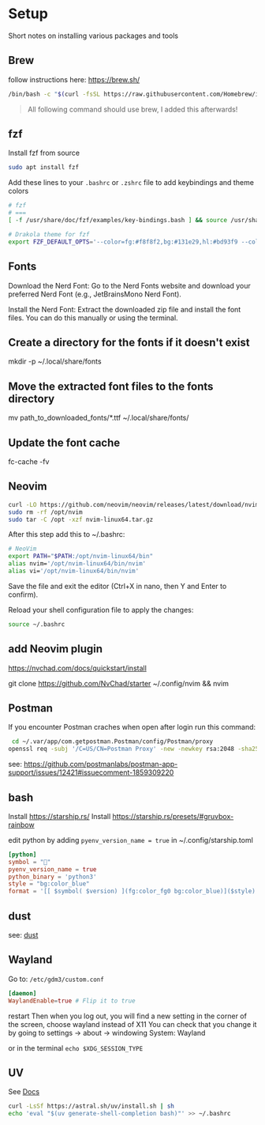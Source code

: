 # Setup

Short notes on installing various packages and tools

## Brew

follow instructions here: https://brew.sh/

```bash
/bin/bash -c "$(curl -fsSL https://raw.githubusercontent.com/Homebrew/install/HEAD/install.sh)"
```

> All following command should use brew, I added this afterwards!

## fzf

Install fzf from source

```bash
sudo apt install fzf
```

Add these lines to your `.bashrc` or `.zshrc` file to add keybindings and theme colors

```bash
# fzf
# ===
[ -f /usr/share/doc/fzf/examples/key-bindings.bash ] && source /usr/share/doc/fzf/examples/key-bindings.bash

# Drakola theme for fzf
export FZF_DEFAULT_OPTS='--color=fg:#f8f8f2,bg:#131e29,hl:#bd93f9 --color=fg+:#f8f8f2,bg+:#44475a,hl+:#bd93f9 --color=info:#ffb86c,prompt:#50fa7b,pointer:#ff79c6 --color=marker:#ff79c6,spinner:#ffb86c,header:#6272a4'
```

## Fonts

Download the Nerd Font:
Go to the Nerd Fonts website and download your preferred Nerd Font (e.g., JetBrainsMono Nerd Font).

Install the Nerd Font:
Extract the downloaded zip file and install the font files. You can do this manually or using the terminal.

## Create a directory for the fonts if it doesn't exist

mkdir -p ~/.local/share/fonts

## Move the extracted font files to the fonts directory

mv path_to_downloaded_fonts/*.ttf ~/.local/share/fonts/

## Update the font cache

fc-cache -fv

## Neovim

```bash
curl -LO https://github.com/neovim/neovim/releases/latest/download/nvim-linux64.tar.gz
sudo rm -rf /opt/nvim
sudo tar -C /opt -xzf nvim-linux64.tar.gz
```

After this step add this to ~/.bashrc:

```bash
# NeoVim
export PATH="$PATH:/opt/nvim-linux64/bin"
alias nvim='/opt/nvim-linux64/bin/nvim'
alias vi='/opt/nvim-linux64/bin/nvim'
```

Save the file and exit the editor (Ctrl+X in nano, then Y and Enter to confirm).

Reload your shell configuration file to apply the changes:

```bash
source ~/.bashrc
```

## add Neovim plugin

https://nvchad.com/docs/quickstart/install

git clone https://github.com/NvChad/starter ~/.config/nvim && nvim

## Postman

If you encounter Postman craches when open after login run this command:

```bash
 cd ~/.var/app/com.getpostman.Postman/config/Postman/proxy
openssl req -subj '/C=US/CN=Postman Proxy' -new -newkey rsa:2048 -sha256 -days 365 -nodes -x509 -keyout postman-proxy-ca.key -out postman-proxy-ca.crt

```

see: https://github.com/postmanlabs/postman-app-support/issues/12421#issuecomment-1859309220

## bash

Install https://starship.rs/
Install https://starship.rs/presets/#gruvbox-rainbow

edit python by adding `pyenv_version_name = true`
in ~/.config/starship.toml

```toml
[python]
symbol = ""
pyenv_version_name = true
python_binary = 'python3'
style = "bg:color_blue"
format = '[[ $symbol( $version) ](fg:color_fg0 bg:color_blue)]($style)'
```

## dust

see: [dust](https://github.com/bootandy/dust)

## Wayland

Go to: `/etc/gdm3/custom.conf`

```toml
[daemon]
WaylandEnable=true # Flip it to true
```

restart
Then when you log out, you will find a new setting in the corner of the screen, choose wayland instead of X11
You can check that you change it by going to settings -> about -> windowing System: Wayland

or in the terminal `echo $XDG_SESSION_TYPE`

## UV

See [Docs](https://docs.astral.sh/uv/getting-started/)

```bash
curl -LsSf https://astral.sh/uv/install.sh | sh
echo 'eval "$(uv generate-shell-completion bash)"' >> ~/.bashrc
```
